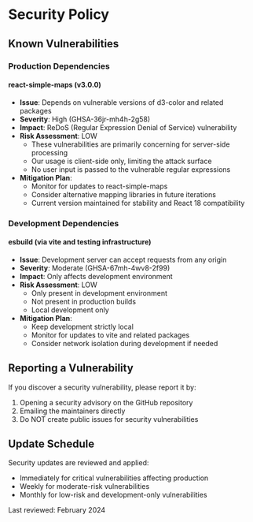 # Security Policy

## Known Vulnerabilities

### Production Dependencies

#### react-simple-maps (v3.0.0)

- **Issue**: Depends on vulnerable versions of d3-color and related packages
- **Severity**: High (GHSA-36jr-mh4h-2g58)
- **Impact**: ReDoS (Regular Expression Denial of Service) vulnerability
- **Risk Assessment**: LOW
  - These vulnerabilities are primarily concerning for server-side processing
  - Our usage is client-side only, limiting the attack surface
  - No user input is passed to the vulnerable regular expressions
- **Mitigation Plan**:
  - Monitor for updates to react-simple-maps
  - Consider alternative mapping libraries in future iterations
  - Current version maintained for stability and React 18 compatibility

### Development Dependencies

#### esbuild (via vite and testing infrastructure)

- **Issue**: Development server can accept requests from any origin
- **Severity**: Moderate (GHSA-67mh-4wv8-2f99)
- **Impact**: Only affects development environment
- **Risk Assessment**: LOW
  - Only present in development environment
  - Not present in production builds
  - Local development only
- **Mitigation Plan**:
  - Keep development strictly local
  - Monitor for updates to vite and related packages
  - Consider network isolation during development if needed

## Reporting a Vulnerability

If you discover a security vulnerability, please report it by:

1. Opening a security advisory on the GitHub repository
2. Emailing the maintainers directly
3. Do NOT create public issues for security vulnerabilities

## Update Schedule

Security updates are reviewed and applied:

- Immediately for critical vulnerabilities affecting production
- Weekly for moderate-risk vulnerabilities
- Monthly for low-risk and development-only vulnerabilities

Last reviewed: February 2024
